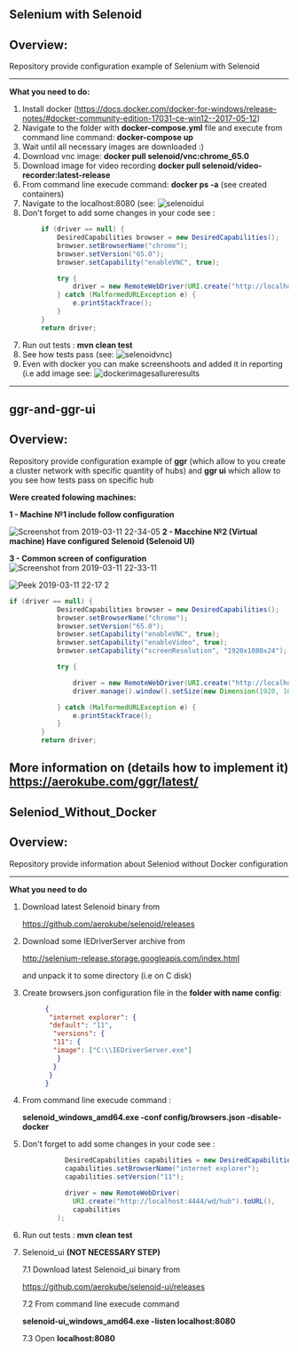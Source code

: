 Selenium with Selenoid
---
Overview:
---
 
Repository provide configuration example of Selenium with Selenoid

---
**What you need to do:**
1. Install docker (https://docs.docker.com/docker-for-windows/release-notes/#docker-community-edition-17031-ce-win12--2017-05-12)
3. Navigate to the folder with **docker-compose.yml** file and execute from command line command: **docker-compose up**
4. Wait until all necessary images are downloaded  :)
4. Download vnc image: **docker pull selenoid/vnc:chrome_65.0**
5. Download image for video recording **docker pull selenoid/video-recorder:latest-release**
6. From command line execude command: **docker ps -a**  (see created containers) 
7. Navigate to the localhost:8080 (see: ![selenoidui](https://user-images.githubusercontent.com/26840848/39272875-e926f05a-48e5-11e8-806f-9847aaa59e52.jpg)
7. Don't forget to add some changes in your code see :
```java
        if (driver == null) {
            DesiredCapabilities browser = new DesiredCapabilities();
            browser.setBrowserName("chrome");
            browser.setVersion("65.0");
            browser.setCapability("enableVNC", true);

            try {
                driver = new RemoteWebDriver(URI.create("http://localhost:4444/wd/hub").toURL(), browser);
            } catch (MalformedURLException e) {
                e.printStackTrace();
            }
        }
        return driver;
```
7. Run out tests : **mvn clean test**
8. See how tests pass (see: ![selenoidvnc](https://user-images.githubusercontent.com/26840848/39272905-fedb162e-48e5-11e8-9284-bdbb73b106dc.jpg))
8. Even with docker you can make screenshoots and added it in reporting (i.e add image see: 
![dockerimagesallureresults](https://user-images.githubusercontent.com/26840848/39099117-67de4f9e-467d-11e8-9f75-04155c2e0b58.jpg)

-------------------------------------------------------------------------------------------------------------------------------------------------------

ggr-and-ggr-ui
---
Overview:
---
 
Repository provide configuration example of **ggr** (which allow to you create a cluster network with specific quantity of hubs) and **ggr ui** which allow to you see how tests pass on specific hub

**Were created folowing machines:**

**1 - Machine №1 include follow configuration**

![Screenshot from 2019-03-11 22-34-05](https://user-images.githubusercontent.com/26840848/54408570-52b37280-46f3-11e9-8517-79889bd1c0ef.png)
**2 - Macchine №2 (Virtual machine) Have configured Selenoid (Selenoid UI)** 

**3 - Common screen of configuration**
![Screenshot from 2019-03-11 22-33-11](https://user-images.githubusercontent.com/26840848/54408749-28ae8000-46f4-11e9-92ba-c128750767be.png)


![Peek 2019-03-11 22-17 2](https://user-images.githubusercontent.com/26840848/86094180-da73ea80-bab8-11ea-8118-864b30fe2fa6.gif)

```java
if (driver == null) {
            DesiredCapabilities browser = new DesiredCapabilities();
            browser.setBrowserName("chrome");
            browser.setVersion("65.0");
            browser.setCapability("enableVNC", true);
            browser.setCapability("enableVideo", true);
            browser.setCapability("screenResolution", "1920x1080x24");

            try {

                driver = new RemoteWebDriver(URI.create("http://localhost:4444/wd/hub").toURL(), browser);
                driver.manage().window().setSize(new Dimension(1920, 1080));

            } catch (MalformedURLException e) {
                e.printStackTrace();
            }
        }
        return driver;
 ```
 
 More information on (details how to implement it)
https://aerokube.com/ggr/latest/
---------------------------------------------------------------------------------------------------------------------------------------------------------

Seleniod_Without_Docker
---
Overview:
---
 
Repository provide information about Seleniod without Docker configuration

---
**What you need to do**

1. Download latest Selenoid binary from 

   https://github.com/aerokube/selenoid/releases 

2. Download some IEDriverServer archive from 

   http://selenium-release.storage.googleapis.com/index.html

   and unpack it to some directory (i.e on C disk)

3. Create browsers.json configuration file in the **folder with name config**:
```json
         {
          "internet explorer": {
          "default": "11",
           "versions": {
           "11": {
           "image": ["C:\\IEDriverServer.exe"]
            }
           }
          }
         }
```
4. From command line execude command :

   **selenoid_windows_amd64.exe -conf config/browsers.json -disable-docker**

5. Don't forget to add some changes in your code see :

```java
              DesiredCapabilities capabilities = new DesiredCapabilities();
              capabilities.setBrowserName("internet explorer");
              capabilities.setVersion("11");

              driver = new RemoteWebDriver(
                URI.create("http://localhost:4444/wd/hub").toURL(),
                capabilities
            );
```
6. Run out tests : **mvn clean test**

7. Selenoid_ui **(NOT NECESSARY STEP)**  
   
   7.1 Download latest Selenoid_ui binary from 
 
      https://github.com/aerokube/selenoid-ui/releases
 
   7.2 From command line execude command
 
      **selenoid-ui_windows_amd64.exe -listen localhost:8080**
      
   7.3 Open **localhost:8080**   


